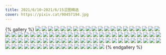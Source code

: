 ```yaml
---
title: 2021/6/10~2021/6/15涩图精选
cover: https://pixiv.cat/90457194.jpg
---
```

{% gallery %}
![](https://pixiv.cat/90406427-1.jpg)
![](https://pixiv.cat/90406427-2.jpg)
![](https://pixiv.cat/90424630-1.jpg)
![](https://pixiv.cat/90424630-2.jpg)
![](https://pixiv.cat/90424630-3.jpg)
![](https://pixiv.cat/90414948.jpg)
![](https://pixiv.cat/90429021.jpg)
![](https://pixiv.cat/90440259.jpg)
![](https://pixiv.cat/90415143-1.jpg)
![](https://pixiv.cat/90415143-2.jpg)
![](https://pixiv.cat/90415143-3.jpg)
![](https://pixiv.cat/90409224.jpg)
![](https://pixiv.cat/90434103.jpg)
![](https://pixiv.cat/90412043.jpg)
![](https://pixiv.cat/90424078.jpg)
![](https://pixiv.cat/90411438.jpg)
![](https://pixiv.cat/90407932.jpg)
![](https://pixiv.cat/90436497-1.jpg)
![](https://pixiv.cat/90424111.jpg)
![](https://pixiv.cat/90433339.jpg)
![](https://pixiv.cat/90402106.jpg)
![](https://pixiv.cat/90414318.jpg)
![](https://pixiv.cat/90422376-5.jpg)
![](https://pixiv.cat/90422376-15.jpg)
![](https://pixiv.cat/90422376-18.jpg)
![](https://pixiv.cat/90422376-21.jpg)
![](https://pixiv.cat/90402340.jpg)
![](https://pixiv.cat/90446323.jpg)
![](https://pixiv.cat/90454262-1.jpg)
![](https://pixiv.cat/90457194.jpg)
![](https://pixiv.cat/90458238.jpg)
![](https://pixiv.cat/90450957.jpg)
![](https://pixiv.cat/90471251.jpg)
![](https://pixiv.cat/90472900-3.jpg)
![](https://pixiv.cat/90472900-4.jpg)
![](https://pixiv.cat/90472900-5.jpg)
![](https://pixiv.cat/90472900-6.jpg)
![](https://pixiv.cat/90472900-7.jpg)
![](https://pixiv.cat/90472900-8.jpg)
![](https://pixiv.cat/90472900-9.jpg)
![](https://pixiv.cat/90472900-10.jpg)
![](https://pixiv.cat/90479678.jpg)
![](https://pixiv.cat/90445498-1.jpg)
![](https://pixiv.cat/90479941.jpg)
![](https://pixiv.cat/90495379.jpg)
![](https://pixiv.cat/90465943-2.jpg)
![](https://pixiv.cat/90489736.jpg)
![](https://pixiv.cat/90486349.jpg)
![](https://pixiv.cat/90495989.jpg)
![](https://pixiv.cat/90481586.jpg)
![](https://pixiv.cat/90486310.jpg)
![](https://pixiv.cat/90494445-1.jpg)
![](https://pixiv.cat/90494445-2.jpg)
![](https://pixiv.cat/90481742.jpg)
![](https://pixiv.cat/90484341.jpg)
![](https://pixiv.cat/90486424.jpg)
![](https://pixiv.cat/90512359-1.jpg)
![](https://pixiv.cat/90516356.jpg)
![](https://pixiv.cat/90512138.jpg)
![](https://pixiv.cat/90510999.jpg)
![](https://pixiv.cat/90516112.jpg)
![](https://pixiv.cat/90492770.jpg)
![](https://pixiv.cat/90513628.jpg)
![](https://pixiv.cat/90523004.jpg)
![](https://pixiv.cat/90518163.jpg)
![](https://pixiv.cat/90506596.jpg)
![](https://pixiv.cat/90507724.jpg)
![](https://pixiv.cat/90501278.jpg)
![](https://pixiv.cat/90528751.jpg)
![](https://pixiv.cat/90523989.jpg)
![](https://pixiv.cat/90511189.jpg)
![](https://pixiv.cat/90509664.jpg)
![](https://pixiv.cat/90544363.jpg)
![](https://pixiv.cat/90539747.jpg)
![](https://pixiv.cat/90550649-1.jpg)
![](https://pixiv.cat/90529343.jpg)
![](https://pixiv.cat/90528420-1.jpg)
![](https://pixiv.cat/90528420-2.jpg)
![](https://pixiv.cat/90526041-2.jpg)
![](https://pixiv.cat/90526041-3.jpg)
![](https://pixiv.cat/90526041-4.jpg)
![](https://pixiv.cat/90526041-5.jpg)
![](https://pixiv.cat/90548389.jpg)
![](https://pixiv.cat/90528708.jpg)
![](https://pixiv.cat/90550307-1.jpg)
![](https://pixiv.cat/90540389.jpg)
{% endgallery %}